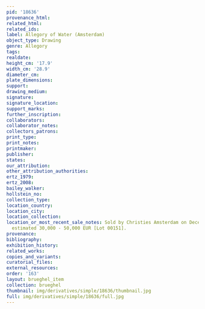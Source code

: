 ```yaml
---
pid: '18636'
provenance_html: 
related_html: 
related_ids: 
label: Allegory of Water (Amsterdam)
object_type: Drawing
genre: Allegory
tags: 
realdate: 
height_cm: '17.9'
width_cm: '28.9'
diameter_cm: 
plate_dimensions: 
support: 
drawing_medium: 
signature: 
signature_location: 
support_marks: 
further_inscription: 
collaborators: 
collaborator_notes: 
collectors_patrons: 
print_type: 
print_notes: 
printmaker: 
publisher: 
states: 
our_attribution: 
other_attribution_authorities: 
ertz_1979: 
ertz_2008: 
bailey_walker: 
hollstein_no: 
collection_type: 
location_country: 
location_city: 
location_collection: 
location_or_most_recent_sale_notes: Sold by Christies Amsterdam on December 10, 2014,
  estimated 30,000 - 50,000 EUR [Lot 00151].
provenance: 
bibliography: 
exhibition_history: 
related_works: 
copies_and_variants: 
curatorial_files: 
external_resources: 
order: '163'
layout: brueghel_item
collection: brueghel
thumbnail: img/derivatives/simple/18636/thumbnail.jpg
full: img/derivatives/simple/18636/full.jpg
---
```

